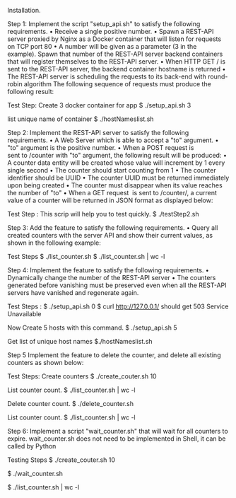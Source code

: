 Installation.



Step 1:
Implement the script "setup_api.sh" to satisfy the following requirements.
	•	Receive a single positive number.
	•	Spawn a REST-API server proxied by Nginx as a Docker container that will listen for requests on <nginx-ip> TCP port 80
	•	A number will be given as a parameter (3 in the example). Spawn that number of the REST-API server backend containers that will register themselves to the REST-API server.
	•	When HTTP GET / is sent to the REST-API server, the backend container hostname is returned
	•	The REST-API server is scheduling the requests to its back-end with round-robin algorithm
The following sequence of requests must produce the following result:

Test Step:
Create 3 docker container for app
   $ ./setup_api.sh 3

list unique name of container
   $ ./hostNameslist.sh


Step 2:
Implement the REST-API server to satisfy the following requirements.
	•	A Web Server which is able to accept a "to" argument.
	•	"to" argument is the positive number.
	•	When a POST request is sent to /counter with "to" argument, the following result will be produced:
	•	A counter data entity will be created whose value will increment by 1 every single second
	•	The counter should start counting from 1
	•	The counter identifier should be UUID
	•	The counter UUID must be returned immediately upon being created
	•	The counter must disappear when its value reaches the number of "to"
	•	When a GET request  is sent to /counter/<UUID>, a current value of a counter will be returned in JSON format as displayed below:

  Test Step :
  This scrip will help you to test quickly.
  $ ./testStep2.sh


Step 3:
Add the feature to satisfy the following requirements.
	•	Query all created counters with the server API and show their current values, as shown in the following example:

 Test Steps
  $ ./list_counter.sh
  $ ./list_counter.sh  | wc -l

Step 4:
Implement the feature to satisfy the following requirements.
	•	Dynamically change the number of the REST-API server
	•	The counters generated before vanishing must be preserved even when all the REST-API servers have vanished and regenerate again.

Test Steps :
$ ./setup_api.sh 0
$ curl http://127.0.0.1/
 should get 503 Service Unavailable

Now Create  5 hosts with this command.
$ ./setup_api.sh 5

Get list of unique host names
$./hostNameslist.sh


Step 5
Implement the feature to delete the counter, and delete all existing counters as shown below:

Test Steps:
Create counters
$ ./create_couter.sh 10

List counter count.
$ ./list_counter.sh | wc -l

Delete counter count.
$ ./delete_counter.sh

List counter count.
$ ./list_counter.sh | wc -l

Step 6:
Implement a script "wait_counter.sh" that will wait for all counters to expire. wait_counter.sh does not need to be implemented in Shell, it can be called by Python

Testing Steps
$ ./create_couter.sh 10

$ ./wait_counter.sh

$ ./list_counter.sh | wc -l
